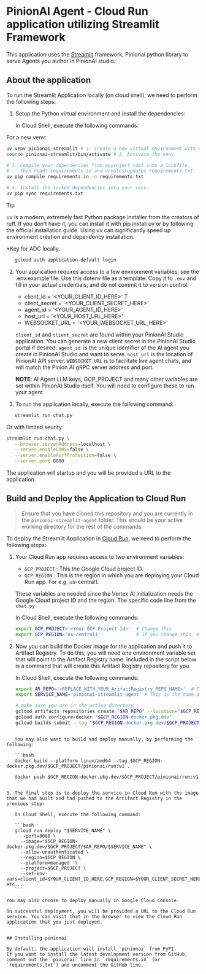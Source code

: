# PinionAI Agent - Cloud Run application utilizing Streamlit Framework

This application uses the [Streamlit](https://streamlit.io/) framework, Pinionai python library to serve Agents you author in PinionAI studio.

## About the application

To run the Streamlit Application locally (on cloud shell), we need to perform the following steps:

1. Setup the Python virtual environment and install the dependencies:

   In Cloud Shell, execute the following commands:

For a new venv:

```bash
uv venv pinionai-streamlit # 1. Create a new virtual environment with uv
source pinionai-streamlit/bin/activate # 2. Activate the venv

# 3. Compile your dependencies from pyproject.toml into a lockfile.
#    This reads requirements.in and creates/updates requirements.txt.
uv pip compile requirements.in -o requirements.txt

# 4. Install the locked dependencies into your venv.
uv pip sync requirements.txt
```

> [!TIP]
> uv is a modern, extremely fast Python package installer from the creators of ruff. If you don't have it, you can install it with pip install uv or by following the official installation guide. Using uv can significantly speed up environment creation and dependency installation.


\*Key for ADC locally.

```bash
   gcloud auth application-default login
```

2. Your application requires access to a few environment variables, see the .env.example file. Use this dotenv file as a template. Copy it to `.env` and fill in your actual credentials, and do not commit it to version control.

   - client_id = '<YOUR_CLIENT_ID_HERE>'   T
   - client_secret = '<YOUR_CLIENT_SECRET_HERE>'
   - agent_id = '<YOUR_AGENT_ID_HERE>'
   - host_url = '<YOUR_HOST_URL_HERE>'
   - WEBSOCKET_URL = '<YOUR_WEBSOCKET_URL_HERE>'

   `client_id` and `client_secret` are found within your PinionAI Studio application. You can generate a new client secret in the PinionAI Studio portal if desired. `agent_id `is the unique identifier of the AI agent you create in PinionAI Studio and want to serve. `host_url` is the location of PinionAI API server.  `WEBSOCKET_URL` is to facilitate live agent chats, and will match the Pinion AI gRPC server address and port.  

   **NOTE**: AI Agent LLM keys, GCP_PROJECT and many other variables are set within PinionAI Studio itself.  You will need to configure these to run your agent.


3. To run the application locally, execute the following command:

```bash
   streamlit run chat.py
```

Or with limited seurity:

```bash
streamlit run chat.py \
   --browser.serverAddress=localhost \
   --server.enableCORS=false \
   --server.enableXsrfProtection=false \
   --server.port 8080
```

The application will startup and you will be provided a URL to the application.


## Build and Deploy the Application to Cloud Run

> Ensure that you have cloned this repository and you are currently in the `pinionai-streamlit-agent` folder. This should be your active working directory for the rest of the commands.

To deploy the Streamlit Application in [Cloud Run](https://cloud.google.com/run/docs/quickstarts/deploy-container), we need to perform the following steps:

1. Your Cloud Run app requires access to two environment variables:

   - `GCP_PROJECT` : This the Google Cloud project ID.
   - `GCP_REGION` : This is the region in which you are deploying your Cloud Run app. For e.g. us-central1.

   These variables are needed since the Vertex AI initialization needs the Google Cloud project ID and the region. The specific code line from the `chat.py` 

   In Cloud Shell, execute the following commands:

   ```bash
   export GCP_PROJECT='<Your GCP Project Id>'  # Change this
   export GCP_REGION='us-central1'             # If you change this, make sure the region is supported.
   ```

2. Now you can build the Docker image for the application and push it to Artifact Registry. To do this, you will need one environment variable set that will point to the Artifact Registry name. Included in the script below is a command that will create this Artifact Registry repository for you.

   In Cloud Shell, execute the following commands:

   ```bash
   export AR_REPO='<REPLACE_WITH_YOUR_ArifactRegistry_REPO_NAME>'  # Change this or perhaps use pinionai
   export SERVICE_NAME='pinionai-streamlit-agent' # This is the name of our Application and Cloud Run service. Change it if you like.

   # make sure you are in the active directory
   gcloud artifacts repositories create "$AR_REPO" --location="$GCP_REGION" --repository-format=Docker
   gcloud auth configure-docker "$GCP_REGION-docker.pkg.dev"
   gcloud builds submit --tag "$GCP_REGION-docker.pkg.dev/$GCP_PROJECT/$AR_REPO/$SERVICE_NAME"
````

   You may also want to build and deploy manually, by performing the following:

   ```bash
   docker build --platform linux/amd64 --tag $GCP_REGION-docker.pkg.dev/$GCP_PROJECT/pinionai/run:v1 .

   docker push $GCP_REGION-docker.pkg.dev/$GCP_PROJECT/pinionai/run:v1
   ```

3. The final step is to deploy the service in Cloud Run with the image that we had built and had pushed to the Artifact Registry in the previous step:

   In Cloud Shell, execute the following command:

   ```bash
   gcloud run deploy "$SERVICE_NAME" \
     --port=8080 \
     --image="$GCP_REGION-docker.pkg.dev/$GCP_PROJECT/$AR_REPO/$SERVICE_NAME" \
     --allow-unauthenticated \
     --region=$GCP_REGION \
     --platform=managed  \
     --project=$GCP_PROJECT \
     --set-env-vars=client_id=$YOUR_CLIENT_ID_HERE,GCP_REGION=$YOUR_CLIENT_SECRET_HERE, etc...
   ```

You may also choose to deploy manually in Google Cloud Console. 

On successful deployment, you will be provided a URL to the Cloud Run service. You can visit that in the browser to view the Cloud Run application that you just deployed. 


## Installing pinionai

By default, the application will install `pinionai` from PyPI.  
If you want to install the latest development version from GitHub, comment out the `pinionai` line in `requirements.in` (or `requirements.txt`) and uncomment the GitHub line.

